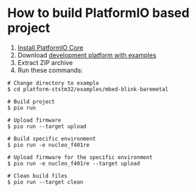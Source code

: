 How to build PlatformIO based project
=====================================

1. [Install PlatformIO Core](https://docs.platformio.org/page/core.html)
2. Download [development platform with examples](https://github.com/platformio/platform-ststm32/archive/develop.zip)
3. Extract ZIP archive
4. Run these commands:

```shell
# Change directory to example
$ cd platform-ststm32/examples/mbed-blink-baremetal

# Build project
$ pio run

# Upload firmware
$ pio run --target upload

# Build specific environment
$ pio run -e nucleo_f401re

# Upload firmware for the specific environment
$ pio run -e nucleo_f401re --target upload

# Clean build files
$ pio run --target clean
```
